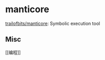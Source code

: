 # manticore

[trailofbits/manticore](https://github.com/trailofbits/manticore): Symbolic execution tool



## Misc

[[编程]]


